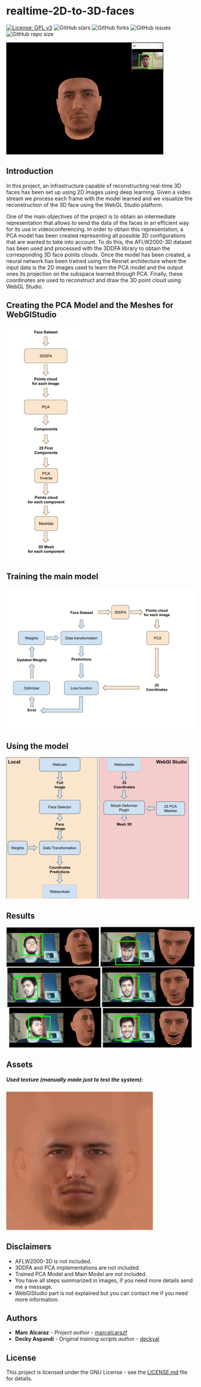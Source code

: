 # realtime-2D-to-3D-faces
[![License: GPL v3](https://img.shields.io/badge/License-GPLv3-blue.svg)](https://www.gnu.org/licenses/gpl-3.0)
![GitHub stars](https://img.shields.io/github/stars/marcalcarazf/realtime-2D-to-3D-faces.svg?style=flat)
![GitHub forks](https://img.shields.io/github/forks/marcalcarazf/realtime-2D-to-3D-faces.svg?style=flat)
![GitHub issues](https://img.shields.io/github/issues/marcalcarazf/realtime-2D-to-3D-faces.svg)
![GitHub repo size](https://img.shields.io/github/repo-size/marcalcarazf/realtime-2D-to-3D-faces.svg)  
  
![Avatar_Moving](./Readme_Images/Avatar_Moving.gif)


## Introduction
In this project, an infrastructure capable of reconstructing real-time 3D
faces has been set up using 2D images using deep learning.
Given a video stream we process each  frame  with  the  model  learned  and
we  visualize  the  reconstruction  of  the 3D face using the WebGL Studio 
platform.  

One of the main objectives of the project is to obtain an intermediate 
representation that allows to send the data of the faces in an efficient way
for its use in videoconferencing. In order to obtain this representation, a PCA model has been created 
representing all possible 3D configurations that are wanted to take into 
account. To do this, the AFLW2000-3D dataset has been used and processed with the 
3DDFA library to obtain the corresponding 3D face points clouds. 
Once the model has been created, a neural network has been trained using the
Resnet architecture where the input data is the 2D images used to learn the
PCA model and the output ones its projection on the subspace learned through 
PCA. 
Finally, these coordinates are used to reconstruct and draw the 3D point 
cloud using WebGL Studio.

## Creating the PCA Model and the Meshes for WebGlStudio
![3D_Meshes_Generation](./Readme_Images/3D_Meshes_Generation_Small.png)

## Training the main model
![Train_Model](./Readme_Images/Train_Model_Small.png)

## Using the model
![Use_Model](./Readme_Images/Use_Model_Small.png)

## Results
![Avatar](./Readme_Images/Avatar_Small.png)  

## Assets
##### Used texture (manually made just to test the system):
![Texture](./Readme_Images/Texture_Small.jpg)

## Disclaimers
* AFLW2000-3D is not included.
* 3DDFA and PCA implementations are not included.
* Trained PCA Model and Main Model are not included.
* You have all steps summarized in images, if you need more details send me a message. 
* WebGlStudio part is not explained but you can contact me if you need more information.

## Authors
* **Marc Alcaraz** - *Project author* - [marcalcarazf](https://github.com/marcalcarazf/)
* **Decky Aspandi** - *Original training scripts author* - [deckyal](https://github.com/deckyal/)

## License
This project is licensed under the GNU License - see the [LICENSE.md](LICENSE.md) file for details.
